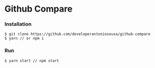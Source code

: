 # Github Compare

### Installation

```
$ git clone https://github.com/developerantoniosousa/github-compare
$ yarn // or npm i
```

### Run

```
$ yarn start // npm start
```
